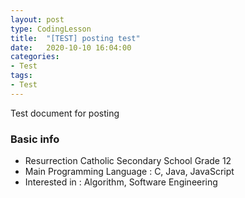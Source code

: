 ```yaml
---
layout: post
type: CodingLesson
title:  "[TEST] posting test"
date:   2020-10-10 16:04:00
categories:
- Test
tags:
- Test
---
```


Test document for posting

### Basic info
  * Resurrection Catholic Secondary School Grade 12
  * Main Programming Language : C, Java, JavaScript
  * Interested in : Algorithm, Software Engineering
